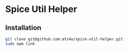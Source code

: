   Spice Util Helper
====================

  Installation
-----------------

```sh
git clone git@github.com:ats4u/spice-util-helper.git
sudo npm link
```

